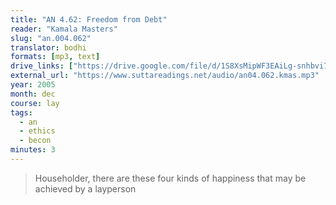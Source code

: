 ```yaml
---
title: "AN 4.62: Freedom from Debt"
reader: "Kamala Masters"
slug: "an.004.062"
translator: bodhi
formats: [mp3, text]
drive_links: ["https://drive.google.com/file/d/1S8XsMipWF3EAiLg-snhbvi7OL3ewwfJf/view?usp=drivesdk", "https://suttacentral.net/an4.62/en/bodhi"]
external_url: "https://www.suttareadings.net/audio/an04.062.kmas.mp3"
year: 2005
month: dec
course: lay
tags:
  - an
  - ethics
  - becon
minutes: 3
---
```


> Householder, there are these four kinds of happiness that may be achieved by a layperson
